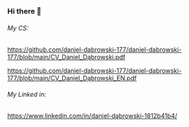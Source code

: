 ### Hi there 👋

###### My CS:
https://github.com/daniel-dabrowski-177/daniel-dabrowski-177/blob/main/CV_Daniel_Dąbrowski.pdf

https://github.com/daniel-dabrowski-177/daniel-dabrowski-177/blob/main/CV_Daniel_Dąbrowski_EN.pdf

###### My Linked in:
https://www.linkedin.com/in/daniel-dąbrowski-1812b41b4/
